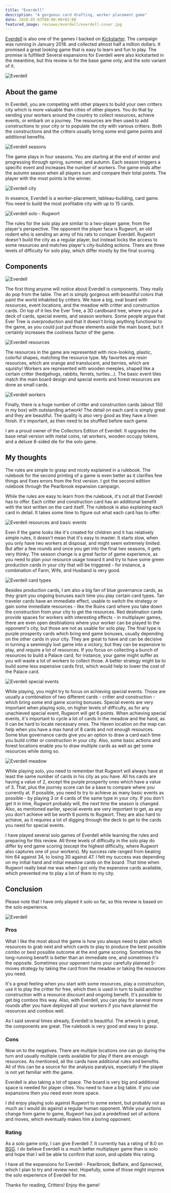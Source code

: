 ```yaml
---
title: "Everdell"
description: "A gorgeous card drafting, worker placement game"
date: 2020-05-03T00:00:00+02:00
featured_image: reviews/everdell/everdell-cover.jpg
---
```


[Everdell](https://boardgamegeek.com/boardgame/199792/everdell) is also one of the games I backed on [Kickstarter](https://www.kickstarter.com/projects/gamesalute/everdell-a-beautiful-board-game-of-cards-and-critt/description). The campaign was running in January 2018. and collected almost half a million dollars. It promised a great looking game that is easy to learn and fun to play. The promise is fulfilled! Several expansions for Everdell were also kickstarted in the meantime, but this review is for the base game only, and the solo variant of it.

![Everdell](/reviews/everdell/everdell-cover.jpg)

## About the game

In Everdell, you are competing with other players to build your own critters city which is more valuable than cities of other players. You do that by sending your workers around the country to collect resources, achieve events, or embark on a journey. The resources are then used to add constructions to your city or to populate the city with various critters. Both the constructions and the critters usually bring some end game points and additional benefits.

![Everdell seasons](/reviews/everdell/everdell-seasons.jpg)

The game plays in four seasons. You are starting at the end of winter and progressing through spring, summer, and autumn. Each season triggers a specific event and increases the number of workers. The game ends after the autumn season when all players sum and compare their total points. The player with the most points is the winner.

![Everdell city](/reviews/everdell/everdell-city.jpg)

In essence, Everdell is a worker-placement, tableau-building, card game. You need to build the most profitable city with up to 15 cards.

![Everdell solo - Rugwort](/reviews/everdell/everdell-rugwort.jpg)

The rules for the solo play are similar to a two-player game, from the player's perspective. The opponent the player face is Rugwort, an old rodent who is sending an army of his rats to conquer Everdell. Rugwort doesn't build the city as a regular player, but instead locks the access to some resources and matches player's city-building actions. There are three levels of difficulty for solo play, which differ mostly by the final scoring.

## Components

![Everdell](/reviews/everdell/everdell-cover.jpg)

The first thing anyone will notice about Everdell is components. They really do pop from the table. The art is simply gorgeous with beautiful colors that paint the world inhabited by critters. We have a big, oval board with resources, event locations, and the meadow with critter and construction cards. On top of it lies the Ever Tree, a 3D cardboard tree, where you put a deck of cards, special events, and season workers. Some people argue that Ever Tree is overproduction and that it doesn't bring anything functional to the game, as you could just put those elements aside the main board, but it certainly increases the coolness factor of the game.

![Everdell resources](/reviews/everdell/everdell-resources.jpg)

The resources in the game are represented with nice-looking, plastic, colorful shapes, matching the resource type. My favorites are resin resources, which are orange and translucent, and berries, which are squishy! Workers are represented with wooden meeples, shaped like a certain critter (hedgehogs, rabbits, ferrets, turtles...). The basic event tiles match the main board design and special events and forest resources are done as small cards.

![Everdell workers](/reviews/everdell/everdell-workers.jpg)

Finally, there is a huge number of critter and construction cards (about 150 in my box) with outstanding artwork! The detail on each card is simply great and they are beautiful. The quality is also very good as they have a linen finish. It's important, as then need to be shuffled before each game.

I am a proud owner of the Collectors Edition of Everdell. It upgrades the base retail version with metal coins, rat workers, wooden occupy tokens, and a deluxe 8-sided die for the solo game.

## My thoughts

The rules are simple to grasp and nicely explained in a rulebook. The rulebook for the second printing of a game is even better as it clarifies few things and fixes errors from the first version. I got the second edition rulebook through the Pearlbrook expansion campaign.

While the rules are easy to learn from the rulebook, it's not all that Everdell has to offer. Each critter and construction card has an additional benefit with the text written on the card itself. The rulebook is also explaining each card in detail. It takes some time to figure out what each card has to offer.

![Everdell resources and basic events](/reviews/everdell/everdell-resources-and-basic-events.jpg)

Even if the game looks like it's created for children and it has relatively simple rules, it doesn't mean that it's easy to master. It starts slow, when you only have two workers at disposal, and might seem extremely limited. But after a few rounds and once you get into the final two seasons, it gets very thinky. The season change is a great factor of game experience, as you need to plan your resource usage toward it and try to have some green production cards in your city that will be triggered - for instance, a combination of Farm, Wife, and Husband is very good.

![Everdell card types](/reviews/everdell/everdell-card-types.jpg)

Besides production cards, I am also a big fan of blue governance cards, as they grant you ongoing bonuses each time you play certain card types. Tan traveler cards have an immediate effect, usable to switch the strategy or gain some immediate resources - like the Ruins card where you take down the construction from your city to get the resources. Red destination cards provide spaces for workers with interesting effects - in multiplayer games, there are even open destinations where your worker can be played to the opponent's city, but those are not as usable for solo play. The final type is purple prosperity cards which bring end game bonuses, usually depending on the other cards in your city. They are great to have and can be decisive in turning a seemingly lost game into a victory, but they can be expensive to play, and require a lot of resources. If you focus on collecting a bunch of resources to build a Palace card, for instance, your game might suffer as you will waste a lot of workers to collect those. A better strategy might be to build some less expensive cards first, which would help to lower the cost of the Palace card.

![Everdell special events](/reviews/everdell/everdell-special-events.jpg)

While playing, you might try to focus on achieving special events. Those are usually a combination of two different cards - critter and construction - which bring some end game scoring bonuses. Special events are very important when playing solo, on higher levels of difficulty, as for any unachieved special event, Rugwort will get 6 points. When achieving special events, it's important to cycle a lot of cards in the meadow and the hand, as it can be hard to locate necessary ones. The Haven location on the map can help when you have a max hand of 8 cards and not enough resources. Some blue governance cards give you an option to draw a card each time you build critter or construction in your city. Also, some basic actions and forest locations enable you to draw multiple cards as well as get some resources while doing so.

![Everdell meadow](/reviews/everdell/everdell-meadow.jpg)

While playing solo, you need to remember that Rugwort will always have at least the same number of cards in his city as you have. All his cards are having a value of 2, except the purple prosperity ones which have a value of 3. That, plus the journey score can be a base to compare where you currently at. If possible, you need to try to achieve as many basic events as possible - by playing 3 or 4 cards of the same type in your city. If you don't get it in time, Rugwort probably will, the next time the season is changed. Also, as mentioned earlier, special events are very important to get, as any you don't achieve will be worth 6 points to Rugwort. They are also hard to achieve, as it requires a lot of digging through the deck to get to the cards you need for special events.

I have played several solo games of Everdell while learning the rules and preparing for this review. All three levels of difficulty in the solo play do differ by end game scoring (except the highest difficulty, where Rugwort also captures one of your workers). My success rate ranged from beating him 64 against 34, to losing 30 against 47. I felt my success was depending on my initial hand and initial meadow cards on the board. That time when Rugwort really beat me was when I got only the expensive cards available, which prevented me to play a lot of them to my city.

## Conclusion

Please note that I have only played it solo so far, so this review is based on the solo experience.

![Everdell](/reviews/everdell/everdell-conclusion.jpg)

### Pros

What I like the most about the game is how you always need to plan which resources to grab next and which cards to play to produce the best possible combo or best possible outcome at the end game scoring. Sometimes the long-running benefit is better than an immediate one, and sometimes it's the opposite. Sometimes your opponent ruins your carefully planned 5-moves strategy by taking the card from the meadow or taking the resources you need.

It's a great feeling when you start with some resources, play a construction, use it to play the critter for free, which then is used in turn to build another construction with a resource discount and ongoing benefit. It's possible to get big combos this way. Also, with Everdell, you can play for several more rounds after you have deployed all your workers if you have planned the resources and combos well.

As I said several times already, Everdell is beautiful. The artwork is great, the components are great. The rulebook is very good and easy to grasp.

### Cons

Now on to the negatives. There are multiple locations one can go during the turn and usually multiple cards available for play if there are enough resources. As mentioned, all the cards have additional rules and benefits. All of this can be a source for the analysis paralysis, especially if the player is not yet familiar with the game.

Everdell is also taking a lot of space. The board is very big and additional space is needed for player cities. You need to have a big table. If you use expansions then you need even more space.

I did enjoy playing solo against Rugwort to some extent, but probably not as much as I would do against a regular human opponent. While your actions change from game to game, Rugwort has just a predefined set of actions and moves, which eventually makes him a boring opponent.

### Rating

As a solo game only, I can give Everdell 7. It currently has a rating of 8.0 on [BGG](https://boardgamegeek.com/boardgame/199792/everdell). I do believe Everdell is a much better multiplayer game than is solo and hope that I will be able to confirm that soon, and update this rating.

I have all the expansions for Everdell - Pearlbrook, Belfaire, and Spirecrest, which I plan to try and review next. Hopefully, some of those might improve the solo experience of Everdell for me.

Thanks for reading, Critters! Enjoy the game!
